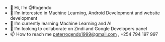 - 👋 Hi, I’m @Rogendo
- 👀 I’m interested in Machine Learning, Android Development and website development
- 🌱 I’m currently learning Machine Learning and AI
- 💞️ I’m looking to collaborate on Zindi and Google Developers panel
- 📫 How to reach me peterrogendo1999@gmail.com , +254 794 197 997 

<!---
Rogendo/Rogendo is a ✨ special ✨ repository because its `README.md` (this file) appears on your GitHub profile.
You can click the Preview link to take a look at your changes.
--->
